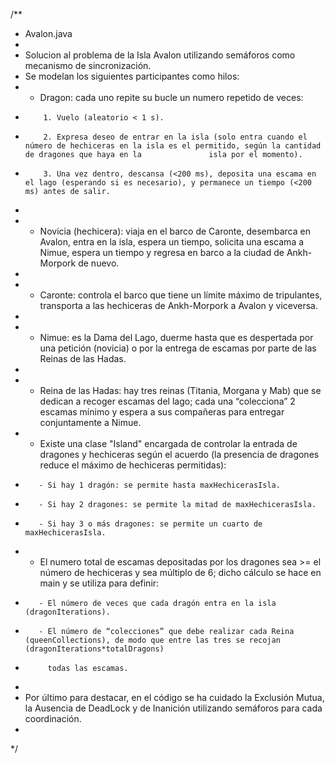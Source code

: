 /**
 * Avalon.java
 * 
 * Solucion al problema de la Isla Avalon utilizando semáforos como mecanismo de sincronización.
 * Se modelan los siguientes participantes como hilos:
 *    - Dragon: cada uno repite su bucle un numero repetido de veces:
 *         1. Vuelo (aleatorio < 1 s).
 *         2. Expresa deseo de entrar en la isla (solo entra cuando el número de hechiceras en la isla es el permitido, según la cantidad de dragones que haya en la               isla por el momento).
 *         3. Una vez dentro, descansa (<200 ms), deposita una escama en el lago (esperando si es necesario), y permanece un tiempo (<200 ms) antes de salir.
 *
 *    - Novicia (hechicera): viaja en el barco de Caronte, desembarca en Avalon, entra en la isla, espera un tiempo, solicita una escama a Nimue, espera un tiempo y         regresa en barco a la ciudad de Ankh-Morpork de nuevo.
 *
 *    - Caronte: controla el barco que tiene un límite máximo de tripulantes, transporta a las hechiceras de Ankh-Morpork a Avalon y viceversa.
 *
 *    - Nimue: es la Dama del Lago, duerme hasta que es despertada por una petición (novicia) o por la entrega de escamas por parte de las Reinas de las Hadas.
 *
 *    - Reina de las Hadas: hay tres reinas (Titania, Morgana y Mab) que se dedican a recoger escamas del lago; cada una “colecciona” 2 escamas mínimo y espera a sus
        compañeras para entregar conjuntamente a Nimue.
 *
      - Existe una clase "Island" encargada de controlar la entrada de dragones y hechiceras según el acuerdo (la presencia de dragones reduce el máximo de
        hechiceras permitidas):
 *        - Si hay 1 dragón: se permite hasta maxHechicerasIsla.
 *        - Si hay 2 dragones: se permite la mitad de maxHechicerasIsla.
 *        - Si hay 3 o más dragones: se permite un cuarto de maxHechicerasIsla.
 *
      - El numero total de escamas depositadas por los dragones sea >= el número de hechiceras y sea múltiplo de 6;
        dicho cálculo se hace en main y se utiliza para definir:
 *        - El número de veces que cada dragón entra en la isla (dragonIterations).
 *        - El número de “colecciones” que debe realizar cada Reina (queenCollections), de modo que entre las tres se recojan (dragonIterations*totalDragons)
 *          todas las escamas.
 *
 * Por último para destacar, en el código se ha cuidado la Exclusión Mutua, la Ausencia de DeadLock y de Inanición utilizando semáforos para cada coordinación.
 *
 */
